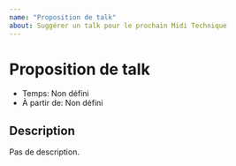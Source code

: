 ```yaml
---
name: "Proposition de talk"
about: Suggérer un talk pour le prochain Midi Technique
---
```


# Proposition de talk

- Temps: <!-- edit: Durée que tu prévois. --> Non défini
- À partir de: <!-- edit: Quand veux-tu le présenter. --> Non défini

## Description

<!-- edit: Une description simple et claire de ton sujet. -->
Pas de description.
